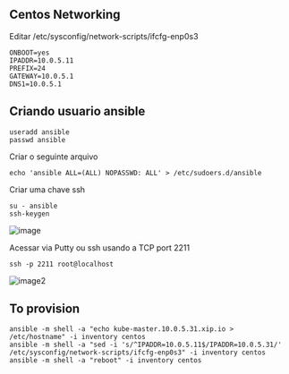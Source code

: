 ## Centos Networking

Editar  /etc/sysconfig/network-scripts/ifcfg-enp0s3

```
ONBOOT=yes
IPADDR=10.0.5.11
PREFIX=24
GATEWAY=10.0.5.1
DNS1=10.0.5.1
```
## Criando usuario ansible

```
useradd ansible
passwd ansible
```

Criar o seguinte arquivo

```
echo 'ansible ALL=(ALL) NOPASSWD: ALL' > /etc/sudoers.d/ansible
```

Criar uma chave ssh

```
su - ansible
ssh-keygen
```


![image](https://i.imgur.com/ZZ85rr6.png)

Acessar via Putty ou ssh usando a TCP port 2211
```
ssh -p 2211 root@localhost
```

![image2](https://i.imgur.com/a8n12S5.png)


## To provision

```
ansible -m shell -a "echo kube-master.10.0.5.31.xip.io > /etc/hostname" -i inventory centos
ansible -m shell -a "sed -i 's/^IPADDR=10.0.5.11$/IPADDR=10.0.5.31/' /etc/sysconfig/network-scripts/ifcfg-enp0s3" -i inventory centos
ansible -m shell -a "reboot" -i inventory centos
```

